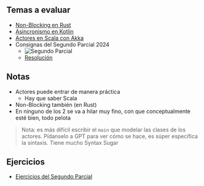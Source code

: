 ## Temas a evaluar

[//]: # (TODO: insertar los links a cada carpeta)
- [Non-Blocking en Rust](https://github.com/FranCalveyra/conc-summary/tree/main/src/Pr%C3%A1ctica/Segundo%20Parcial/non-blocking) 
- [Asincronismo en Kotlin](https://github.com/FranCalveyra/conc-summary/tree/main/src/Pr%C3%A1ctica/Segundo%20Parcial/async)
- [Actores en Scala con Akka](https://github.com/FranCalveyra/conc-summary/tree/main/src/Pr%C3%A1ctica/Segundo%20Parcial/actors)
- Consignas del Segundo Parcial 2024
  - ![Segundo Parcial](./assets/segundo_parcial.png)
  - [Resolución](resolucion_2do_parcial_2024.md)

## Notas
- Actores puede entrar de manera práctica
    - Hay que saber Scala
- Non-Blocking también (en Rust)
- En ninguno de los 2 se va a hilar muy fino, con que conceptualmente esté bien, todo pelota

> Nota: es más difícil escribir el `main` que modelar las clases de los actores. Pídanselo a GPT para ver cómo se hace, es súper específica la sintaxis.
> Tiene mucho Syntax Sugar

## Ejercicios

- [Ejercicios del Segundo Parcial](Exercises.md)
